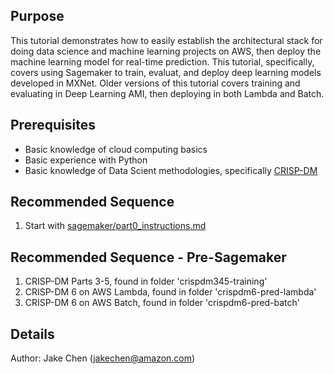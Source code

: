 ## Purpose
This tutorial demonstrates how to easily establish the architectural stack for doing data science and machine learning projects on AWS, then deploy the machine learning model for real-time prediction. This tutorial, specifically, covers using Sagemaker to train, evaluat, and deploy deep learning models developed in MXNet. Older versions of this tutorial covers training and evaluating in Deep Learning AMI, then deploying in both Lambda and Batch.


## Prerequisites
- Basic knowledge of cloud computing basics
- Basic experience with Python
- Basic knowledge of Data Scient methodologies, specifically [CRISP-DM](https://en.wikipedia.org/wiki/Cross-industry_standard_process_for_data_mining)

## Recommended Sequence
1. Start with [sagemaker/part0_instructions.md](sagemaker/part0_instructions.md)

## Recommended Sequence - Pre-Sagemaker
1. CRISP-DM Parts 3-5, found in folder 'crispdm345-training'
2. CRISP-DM 6 on AWS Lambda, found in folder 'crispdm6-pred-lambda'
3. CRISP-DM 6 on AWS Batch, found in folder 'crispdm6-pred-batch'


## Details
Author: Jake Chen (jakechen@amazon.com)
